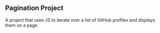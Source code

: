 ## Pagination Project

A project that uses JS to iterate over a list of GitHub profiles and displays them on a page.
